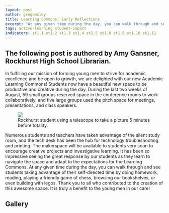 ```yaml
---
layout: post
author: gregowsley
title: Learning Commons: Early Reflections
excerpt: "At any given time during the day, you can walk through and see students taking advantage of their self-directed time."
tags: active-learning student-impact
indicators: st1.1 st1.2 st1.3 st1.4 st1.5 st1.6 st1.8 st1.10 st1.11 
---
```

## The following post is authored by Amy Gansner, Rockhurst High School Librarian.

In fulfilling our mission of forming young men to strive for academic excellence and be open to growth, we are delighted with our new Academic Learning Commons! Students now have a beautiful new space to be productive and creative during the day. During the last two weeks of August, 59 small groups reserved space in the conference rooms to work collaboratively, and five large groups used the pitch space for meetings, presentations, and class speakers. 

<div class="flex-wrapper">
  <figure>
    <img src="{{ site.baseurl }}/img/LC-1.jpeg.jpg">
    <figcaption>Rockhurst student using a telescope to take a picture 5 minutes before totality.</figcaption>
  </figure>
</div>

Numerous students and teachers have taken advantage of the silent study room, and the tech desk has been the hub for technology troubleshooting and printing.  The makerspace will be available to students very soon to encourage creative projects and investigative learning. It has been so impressive seeing the great response by our students as they learn to navigate the space and adapt to the expectations for the Learning Commons. At any given time during the day, you can walk through and see students taking advantage of their self-directed time by doing homework, reading, playing a friendly game of chess, browsing our bookshelves, or even building with legos. Thank you to all who contributed to the creation of this awesome space. It is truly a benefit to the young men in our care!

## Gallery

<div class="row">
  <div class="col-xs-3"><a class="image-popup-vertical-fit" href="/img/LC-6.jpeg" title=""><img src="/img/LC-6.jpeg" alt=""></a></div>
  <div class="col-xs-3"><a class="image-popup-vertical-fit" href="/img/LC-7.jpeg" title=""><img src="/img/LC-7.jpeg" alt=""></a></div>
  <div class="col-xs-3"><a class="image-popup-vertical-fit" href="/img/LC-3.jpeg" title=""><img src="/img/LC-3.jpeg" alt=""></a></div>
  <div class="col-xs-3"><a class="image-popup-vertical-fit" href="/img/LC-4.jpeg" title=""><img src="/img/LC-4.jpeg" alt=""></a></div>
</div>
<p>&nbsp;</p>
<div class="row">
  <div class="col-xs-3"><a class="image-popup-vertical-fit" href="/img/LC-2.jpeg" title=""><img src="/img/LC-2.jpeg" alt=""></a></div>
  <div class="col-xs-3"><a class="image-popup-vertical-fit" href="/img/LC-5.jpeg" title=""><img src="/img/LC-5.jpeg" alt=""></a></div>
  <div class="col-xs-3"><a class="image-popup-vertical-fit" href="/img/LC-8.jpeg" title=""><img src="/img/LC-8.jpeg" alt=""></a></div>
  <div class="col-xs-3"><a class="image-popup-vertical-fit" href="/img/LC-9.jpeg" title=""><img src="/img/LC-9.jpeg" alt=""></a></div>
</div>
<p>&nbsp;</p>
